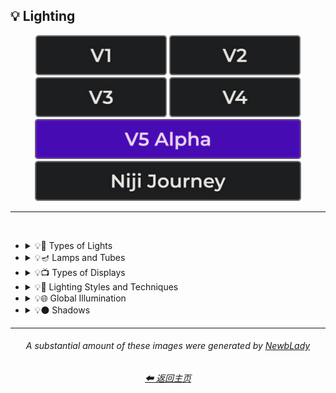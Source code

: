 <h2>💡 Lighting</h2>

<div align="center">

[<img src="/Images/Repo_Parts/Buttons/Version_Buttons/button_version_V1_inactive.webp?raw=true" alt="MidJourney V1" height="64" />](/Pages/MJ_V1/Style_Pages/Sphere/Lighting.md)
[<img src="/Images/Repo_Parts/Buttons/Version_Buttons/button_version_V2_inactive.webp?raw=true" alt="MidJourney V2" height="64" />](/Pages/MJ_V2/Style_Pages/Sphere/Lighting.md)
[<img src="/Images/Repo_Parts/Buttons/Version_Buttons/button_version_V3_inactive.webp?raw=true" alt="MidJourney V3" height="64" />](/Pages/MJ_V3/Style_Pages/Just_The_Style/Lighting.md)
[<img src="/Images/Repo_Parts/Buttons/Version_Buttons/button_version_V4_inactive.webp?raw=true" alt="MidJourney V4" height="64" />](/Pages/MJ_V4/Style_Pages/Just_The_Style/Lighting.md)
<br>
[<img src="/Images/Repo_Parts/Buttons/Version_Buttons/button_version_V5_Alpha_active_half.webp?raw=true" alt="MidJourney V5" height="64" />](/Pages/MJ_V5/Style_Pages/Just_The_Style/Lighting.md)
[<img src="/Images/Repo_Parts/Buttons/Version_Buttons/button_version_niji_inactive_half.webp?raw=true" alt="Niji Journey" height="64" />](/Pages/Niji_Journey/Style_Pages/Lighting.md)


</div>

<hr>
<br>


- <details><summary>💡🏮 Types of Lights</summary><p><div align="center">

	| Spotlight | Floodlight |
	| :-: | :-: |
	| <img src="/Images/MJ_V5/V5_Alpha_1/Midjourney_Styles/Spotlight.webp?raw=true" width="256" /> | <img src="/Images/MJ_V5/V5_Alpha_1/Midjourney_Styles/Floodlight.webp?raw=true" width="256" /> |
	
	<br>
	
	| Frontlight | Halfrear Lighting | Backlight |
	| :-: | :-: | :-: |
	| <img src="/Images/MJ_V5/V5_Alpha_1/Midjourney_Styles/Frontlight.webp?raw=true" width="256" /> | <img src="/Images/MJ_V5/V5_Alpha_1/Midjourney_Styles/Halfrear_Lighting.webp?raw=true" width="256" /> | <img src="/Images/MJ_V5/V5_Alpha_1/Midjourney_Styles/Backlight.webp?raw=true" width="256" /> | 
	
	<br>
	
	| Rim Lights | Rim Lighting | Marquee |
	| :-: | :-: | :-: |
	| <img src="/Images/MJ_V5/V5_Alpha_1/Midjourney_Styles/Rim_Lights.webp?raw=true" width="256" /> | <img src="/Images/MJ_V5/V5_Alpha_1/Midjourney_Styles/Rim_Lighting.webp?raw=true" width="256" /> | <img src="/Images/MJ_V5/V5_Alpha_1/Midjourney_Styles/Marquee.webp?raw=true" width="256" /> |
	
	<br>
	
	| Strobe | Strobe Light | Stroboscope |
	| :-: | :-: | :-: |
	| <img src="/Images/MJ_V5/V5_Alpha_1/Midjourney_Styles/Strobe.webp?raw=true" width="256" /> | <img src="/Images/MJ_V5/V5_Alpha_1/Midjourney_Styles/Strobe_Light.webp?raw=true" width="256" /> | <img src="/Images/MJ_V5/V5_Alpha_1/Midjourney_Styles/Stroboscope.webp?raw=true" width="256" /> |

	<br>

	| Flickering Light | Bubble Light |
    | :-: | :-: |
    | <img src="/Images/MJ_V5/V5_Alpha_1/Midjourney_Styles/Flickering_Light.webp?raw=true" width="256" /> | <img src="/Images/MJ_V5/V5_Alpha_1/Midjourney_Styles/Bubble_Light.webp?raw=true" width="256" /> |

    <br>

	| Dim | Dim Lighting | Dark Lighting |
	| :-: | :-: | :-: |
	| <img src="/Images/MJ_V5/V5_Alpha_1/Midjourney_Styles/Dim.webp?raw=true" width="256" /> | <img src="/Images/MJ_V5/V5_Alpha_1/Midjourney_Styles/Dim_Lighting.webp?raw=true" width="256" /> | <img src="/Images/MJ_V5/V5_Alpha_1/Midjourney_Styles/Dark_Lighting.webp?raw=true" width="256" /> |

	<br>
	
	| Bright | Ultrabright | Blinding Light |
	| :-: | :-: | :-: |
	| <img src="/Images/MJ_V5/V5_Alpha_1/Midjourney_Styles/Bright.webp?raw=true" width="256" /> | <img src="/Images/MJ_V5/V5_Alpha_1/Midjourney_Styles/Ultrabright.webp?raw=true" width="256" /> | <img src="/Images/MJ_V5/V5_Alpha_1/Midjourney_Styles/Blinding_Light.webp?raw=true" width="256" /> |
	
	<br>
	
	| Crepuscular Rays | Rays of Shimmering Light | Godrays |
	| :-: | :-: | :-: |
	| <img src="/Images/MJ_V5/V5_Alpha_1/Midjourney_Styles/Crepuscular_Rays.webp?raw=true" width="256" /> | <img src="/Images/MJ_V5/V5_Alpha_1/Midjourney_Styles/Rays_of_Shimmering_Light.webp?raw=true" width="256" /> | <img src="/Images/MJ_V5/V5_Alpha_1/Midjourney_Styles/Godrays.webp?raw=true" width="256" /> |
	
	<br>
	
	| Artificial Lighting | Natural Lighting |
	| :-: | :-: |
	| <img src="/Images/MJ_V5/V5_Alpha_1/Midjourney_Styles/Artificial_Lighting.webp?raw=true" width="256" /> | <img src="/Images/MJ_V5/V5_Alpha_1/Midjourney_Styles/Natural_Lighting.webp?raw=true" width="256" /> |

	<br>

	| Sunlight | Direct Sunlight | Sunshine Ray |
	| :-: | :-: | :-: |
	| <img src="/Images/MJ_V5/V5_Alpha_1/Midjourney_Styles/Sunlight.webp?raw=true" width="256" /> | <img src="/Images/MJ_V5/V5_Alpha_1/Midjourney_Styles/Direct_Sunlight.webp?raw=true" width="256" /> | <img src="/Images/MJ_V5/V5_Alpha_1/Midjourney_Styles/Sunshine_Ray.webp?raw=true" width="256" /> |
	
	<br>

	| Sunbeams | Sunshaft |
	| :-: | :-: |
	| <img src="/Images/MJ_V5/V5_Alpha_1/Midjourney_Styles/Sunbeams.webp?raw=true" width="256" /> | <img src="/Images/MJ_V5/V5_Alpha_1/Midjourney_Styles/Sunshaft.webp?raw=true" width="256" /> |

	<br>

	| Moonbeams | Starlight |
	| :-: | :-: |
	| <img src="/Images/MJ_V5/V5_Alpha_1/Midjourney_Styles/Moonbeams.webp?raw=true" width="256" /> | <img src="/Images/MJ_V5/V5_Alpha_1/Midjourney_Styles/Starlight.webp?raw=true" width="256" /> |

	<br>
	
	| Waning Light | Radiant Light |
	| :-: | :-: |
	| <img src="/Images/MJ_V5/V5_Alpha_1/Midjourney_Styles/Waning_Light.webp?raw=true" width="256" /> | <img src="/Images/MJ_V5/V5_Alpha_1/Midjourney_Styles/Radiant_Light.webp?raw=true" width="256" /> |

	<br>

	| Incandescent | Fluorescent |
	| :-: | :-: |
	| <img src="/Images/MJ_V5/V5_Alpha_1/Midjourney_Styles/Incandescent.webp?raw=true" width="256" /> | <img src="/Images/MJ_V5/V5_Alpha_1/Midjourney_Styles/Fluorescent.webp?raw=true" width="256" /> |

	<br>

	| CFL | CFL Light |
	| :-: | :-: |
	| <img src="/Images/MJ_V5/V5_Alpha_1/Midjourney_Styles/CFL.webp?raw=true" width="256" /> | <img src="/Images/MJ_V5/V5_Alpha_1/Midjourney_Styles/CFL_Light.webp?raw=true" width="256" /> |
	
	<br>

	| Candlelight | Torch | Torch Light |
	| :-: | :-: | :-: |
	| <img src="/Images/MJ_V5/V5_Alpha_1/Midjourney_Styles/Candlelight.webp?raw=true" width="256" /> | <img src="/Images/MJ_V5/V5_Alpha_1/Midjourney_Styles/Torch.webp?raw=true" width="256" /> | <img src="/Images/MJ_V5/V5_Alpha_1/Midjourney_Styles/Torch_Light.webp?raw=true" width="256" /> |

	<br>

	| Northern Lights |
	| :-: |
	| <img src="/Images/MJ_V5/V5_Alpha_1/Midjourney_Styles/Northern_Lights.webp?raw=true" width="256" /> |
	
	<br>
	
	| Tesla Coil | Electric Arc |
	| :-: | :-: |
	| <img src="/Images/MJ_V5/V5_Alpha_1/Midjourney_Styles/Tesla_Coil.webp?raw=true" width="256" /> | <img src="/Images/MJ_V5/V5_Alpha_1/Midjourney_Styles/Electric_Arc.webp?raw=true" width="256" /> |

	<br>

	| Glow Stick | Blacklight |
	| :-: | :-: |
	| <img src="/Images/MJ_V5/V5_Alpha_1/Midjourney_Styles/Glow_Stick.webp?raw=true" width="256" /> | <img src="/Images/MJ_V5/V5_Alpha_1/Midjourney_Styles/Blacklight.webp?raw=true" width="256" /> |

	<br>

	| Laser | Laser Light Show |
	| :-: | :-: |
	| <img src="/Images/MJ_V5/V5_Alpha_1/Midjourney_Styles/Laser.webp?raw=true" width="256" /> | <img src="/Images/MJ_V5/V5_Alpha_1/Midjourney_Styles/Laser_Light_Show.webp?raw=true" width="256" /> |

	<br>
	
	| Dye-Laser | Ion-Laser | Gas-Laser |
	| :-: | :-: | :-: |
	| <img src="/Images/MJ_V5/V5_Alpha_1/Midjourney_Styles/Dye-Laser.webp?raw=true" width="256" /> | <img src="/Images/MJ_V5/V5_Alpha_1/Midjourney_Styles/Ion-Laser.webp?raw=true" width="256" /> | <img src="/Images/MJ_V5/V5_Alpha_1/Midjourney_Styles/Gas-Laser.webp?raw=true" width="256" /> |

	<br>

	| Gobo | Gobo Light |
    | :-: | :-: |
    | <img src="/Images/MJ_V5/V5_Alpha_1/Midjourney_Styles/Gobo.webp?raw=true" width="256" /> | <img src="/Images/MJ_V5/V5_Alpha_1/Midjourney_Styles/Gobo_Light.webp?raw=true" width="256" /> |

    <br>
	
	| Halogen | Argon Flash |
	| :-: | :-: |
	| <img src="/Images/MJ_V5/V5_Alpha_1/Midjourney_Styles/Halogen.webp?raw=true" width="256" /> | <img src="/Images/MJ_V5/V5_Alpha_1/Midjourney_Styles/Argon_Flash.webp?raw=true" width="256" /> |

	<br>
	
	| Lantern | Schwarz Lantern | Coleman Lantern |
	| :-: | :-: | :-: |
	| <img src="/Images/MJ_V5/V5_Alpha_1/Midjourney_Styles/Lantern.webp?raw=true" width="256" /> | <img src="/Images/MJ_V5/V5_Alpha_1/Midjourney_Styles/Schwarz_Lantern.webp?raw=true" width="256" /> | <img src="/Images/MJ_V5/V5_Alpha_1/Midjourney_Styles/Coleman_Lantern.webp?raw=true" width="256" /> |

	<br>

	| Flare | Ember Light |
	| :-: | :-: |
	| <img src="/Images/MJ_V5/V5_Alpha_1/Midjourney_Styles/Flare.webp?raw=true" width="256" /> | <img src="/Images/MJ_V5/V5_Alpha_1/Midjourney_Styles/Ember_Light.webp?raw=true" width="256" /> |

	<br>
	
	| Edison Bulb |
	| :-: |
	| <img src="/Images/MJ_V5/V5_Alpha_1/Midjourney_Styles/Edison_Bulb.webp?raw=true" width="256" /> |

	<br>
	
	| Nightlight | Christmas Lights |
	| :-: | :-: |
	| <img src="/Images/MJ_V5/V5_Alpha_1/Midjourney_Styles/Nightlight.webp?raw=true" width="256" /> | <img src="/Images/MJ_V5/V5_Alpha_1/Midjourney_Styles/Christmas_Lights.webp?raw=true" width="256" /> |

	<br>

	| Optical Fiber | Electroluminescent Wire | Electromagnetic Spectrum |
	| :-: | :-: | :-: |
	| <img src="/Images/MJ_V5/V5_Alpha_1/Midjourney_Styles/Optical_Fiber.webp?raw=true" width="256" /> | <img src="/Images/MJ_V5/V5_Alpha_1/Midjourney_Styles/Electroluminescent_Wire.webp?raw=true" width="256" /> | <img src="/Images/MJ_V5/V5_Alpha_1/Midjourney_Styles/Electromagnetic_Spectrum.webp?raw=true" width="256" /> |

	<br>
	
	| Infrared | Ultraviolet | UV |
	| :-: | :-: | :-: |
	| <img src="/Images/MJ_V5/V5_Alpha_1/Midjourney_Styles/Infrared.webp?raw=true" width="256" /> | <img src="/Images/MJ_V5/V5_Alpha_1/Midjourney_Styles/Ultraviolet.webp?raw=true" width="256" /> | <img src="/Images/MJ_V5/V5_Alpha_1/Midjourney_Styles/UV.webp?raw=true" width="256" /> | 

	<br>
	
	| X-Ray | Lightspeed |
	| :-: | :-: |
	| <img src="/Images/MJ_V5/V5_Alpha_1/Midjourney_Styles/X-Ray.webp?raw=true" width="256" /> | <img src="/Images/MJ_V5/V5_Alpha_1/Midjourney_Styles/Lightspeed.webp?raw=true" width="256" /> |

	<br>

	| Nightclub |
	| :-: |
	| <img src="/Images/MJ_V5/V5_Alpha_1/Midjourney_Styles/Nightclub.webp?raw=true" width="256" /> |
	
	<br>
	
	| Glowing Radioactivity | Nuclear Waste | Glowing Nuclear Waste |
	| :-: | :-: | :-: |
	| <img src="/Images/MJ_V5/V5_Alpha_1/Midjourney_Styles/Glowing_Radioactivity.webp?raw=true" width="256" /> | <img src="/Images/MJ_V5/V5_Alpha_1/Midjourney_Styles/Nuclear_Waste.webp?raw=true" width="256" /> | <img src="/Images/MJ_V5/V5_Alpha_1/Midjourney_Styles/Glowing_Nuclear_Waste.webp?raw=true" width="256" /> |

  </div></p></details>


- <details><summary>💡🪔 Lamps and Tubes</summary><p><div align="center">

	| Flash-Lamp | Flashtube |
	| :-: | :-: |
	| <img src="/Images/MJ_V5/V5_Alpha_1/Midjourney_Styles/Flash-Lamp.webp?raw=true" width="256" /> | <img src="/Images/MJ_V5/V5_Alpha_1/Midjourney_Styles/Flashtube.webp?raw=true" width="256" /> |

	<br>

	| Incandescent Lamp | Fluorescent Lamp |
	| :-: | :-: |
	| <img src="/Images/MJ_V5/V5_Alpha_1/Midjourney_Styles/Incandescent_Lamp.webp?raw=true" width="256" /> | <img src="/Images/MJ_V5/V5_Alpha_1/Midjourney_Styles/Fluorescent_Lamp.webp?raw=true" width="256" /> |

	<br>

	| Plasma Globe | Plasma Lamp | Lava Lamp |
	| :-: | :-: | :-: |
	| <img src="/Images/MJ_V5/V5_Alpha_1/Midjourney_Styles/Plasma_Globe.webp?raw=true" width="256" /> | <img src="/Images/MJ_V5/V5_Alpha_1/Midjourney_Styles/Plasma_Lamp.webp?raw=true" width="256" /> | <img src="/Images/MJ_V5/V5_Alpha_1/Midjourney_Styles/Lava_Lamp.webp?raw=true" width="256" /> |

	<br>

	| Crackle Tube |
	| :-: |
	| <img src="/Images/MJ_V5/V5_Alpha_1/Midjourney_Styles/Crackle_Tube.webp?raw=true" width="256" /> |

	<br>

	| Halogen Lamp |
	| :-: |
	| <img src="/Images/MJ_V5/V5_Alpha_1/Midjourney_Styles/Halogen_Lamp.webp?raw=true" width="256" /> |

	<br>

	| Neon Lamp | Xenon Lamp | Krypton Lamp |
	| :-: | :-: | :-: |
	| <img src="/Images/MJ_V5/V5_Alpha_1/Midjourney_Styles/Neon_Lamp.webp?raw=true" width="256" /> | <img src="/Images/MJ_V5/V5_Alpha_1/Midjourney_Styles/Xenon_Lamp.webp?raw=true" width="256" /> | <img src="/Images/MJ_V5/V5_Alpha_1/Midjourney_Styles/Krypton_Lamp.webp?raw=true" width="256" /> |

	<br>

	| Argon Lamp |
	| :-: |
	| <img src="/Images/MJ_V5/V5_Alpha_1/Midjourney_Styles/Argon_Lamp.webp?raw=true" width="256" /> |

	<br>

	| Helium Lamp | Carbide Lamp |
	| :-: | :-: |
	| <img src="/Images/MJ_V5/V5_Alpha_1/Midjourney_Styles/Helium_Lamp.webp?raw=true" width="256" /> | <img src="/Images/MJ_V5/V5_Alpha_1/Midjourney_Styles/Carbide_Lamp.webp?raw=true" width="256" /> |

	<br>

	| Argand Lamp | Diya Lamp | Arc Lamp |
	| :-: | :-: | :-: |
	| <img src="/Images/MJ_V5/V5_Alpha_1/Midjourney_Styles/Argand_Lamp.webp?raw=true" width="256" /> | <img src="/Images/MJ_V5/V5_Alpha_1/Midjourney_Styles/Diya_Lamp.webp?raw=true" width="256" /> | <img src="/Images/MJ_V5/V5_Alpha_1/Midjourney_Styles/Arc_Lamp.webp?raw=true" width="256" /> |

	<br>

	| Gas Lamp | Gas Mantle | Kerosene Lamp |
	| :-: | :-: | :-: |
	| <img src="/Images/MJ_V5/V5_Alpha_1/Midjourney_Styles/Gas_Lamp.webp?raw=true" width="256" /> | <img src="/Images/MJ_V5/V5_Alpha_1/Midjourney_Styles/Gas_Mantle.webp?raw=true" width="256" /> | <img src="/Images/MJ_V5/V5_Alpha_1/Midjourney_Styles/Kerosene_Lamp.webp?raw=true" width="256" /> |

	<br>

	| Tilley Lamp | Oil Lamp |
	| :-: | :-: |
	| <img src="/Images/MJ_V5/V5_Alpha_1/Midjourney_Styles/Tilley_Lamp.webp?raw=true" width="256" /> | <img src="/Images/MJ_V5/V5_Alpha_1/Midjourney_Styles/Oil_Lamp.webp?raw=true" width="256" /> |

	<br>

	| Mercury-Vapor Lamp | Metal-Halide Lamp | Sodium-Vapor Lamp |
	| :-: | :-: | :-: |
	| <img src="/Images/MJ_V5/V5_Alpha_1/Midjourney_Styles/Mercury-Vapor_Lamp.webp?raw=true" width="256" /> | <img src="/Images/MJ_V5/V5_Alpha_1/Midjourney_Styles/Metal-Halide_Lamp.webp?raw=true" width="256" /> | <img src="/Images/MJ_V5/V5_Alpha_1/Midjourney_Styles/Sodium-Vapor_Lamp.webp?raw=true" width="256" /> |

	<br>

	| Sulfur Lamp | Hollow-Cathode Lamp | Electrodeless Lamp |
	| :-: | :-: | :-: |
	| <img src="/Images/MJ_V5/V5_Alpha_1/Midjourney_Styles/Sulfur_Lamp.webp?raw=true" width="256" /> | <img src="/Images/MJ_V5/V5_Alpha_1/Midjourney_Styles/Hollow-Cathode_Lamp.webp?raw=true" width="256" /> | <img src="/Images/MJ_V5/V5_Alpha_1/Midjourney_Styles/Electrodeless_Lamp.webp?raw=true" width="256" /> |

	<br>

	| Nixie Tube | Rubens-Tube |
	| :-: | :-: |
	| <img src="/Images/MJ_V5/V5_Alpha_1/Midjourney_Styles/Nixie_Tube.webp?raw=true" width="256" /> | <img src="/Images/MJ_V5/V5_Alpha_1/Midjourney_Styles/Rubens-Tube.webp?raw=true" width="256" /> |

	<br>

	| Vacuum Tube Lamp | Geissler Tube | Dekatron |
	| :-: | :-: | :-: |
	| <img src="/Images/MJ_V5/V5_Alpha_1/Midjourney_Styles/Vacuum_Tube_Lamp.webp?raw=true" width="256" /> | <img src="/Images/MJ_V5/V5_Alpha_1/Midjourney_Styles/Geissler_Tube.webp?raw=true" width="256" /> | <img src="/Images/MJ_V5/V5_Alpha_1/Midjourney_Styles/Dekatron.webp?raw=true" width="256" /> |

  </div></p></details>


- <details><summary>💡📺 Types of Displays</summary><p><div align="center">
	
	| 7 Segment Display | Dot Matrix Display | Electroluminescent Display |
	| :-: | :-: | :-: |
	| <img src="/Images/MJ_V5/V5_Alpha_1/Midjourney_Styles/7_Segment_Display.webp?raw=true" width="256" /> | <img src="/Images/MJ_V5/V5_Alpha_1/Midjourney_Styles/Dot_Matrix_Display.webp?raw=true" width="256" /> | <img src="/Images/MJ_V5/V5_Alpha_1/Midjourney_Styles/Electroluminescent_Display.webp?raw=true" width="256" /> |
	
	<br>

	| CRT | Vacuum Fluorescent Display | Phosphor Display |
	| :-: | :-: | :-: |
	| <img src="/Images/MJ_V5/V5_Alpha_1/Midjourney_Styles/CRT.webp?raw=true" width="256" /> | <img src="/Images/MJ_V5/V5_Alpha_1/Midjourney_Styles/Vacuum_Fluorescent_Display.webp?raw=true" width="256" /> | <img src="/Images/MJ_V5/V5_Alpha_1/Midjourney_Styles/Phosphor_Display.webp?raw=true" width="256" /> |
	
	<br>
	
	| LCD | LED |
	| :-: | :-: |
	| <img src="/Images/MJ_V5/V5_Alpha_1/Midjourney_Styles/LCD.webp?raw=true" width="256" /> | <img src="/Images/MJ_V5/V5_Alpha_1/Midjourney_Styles/LED.webp?raw=true" width="256" /> |
	
	<br>
	
	| OLED | AMOLED |
	| :-: | :-: |
	| <img src="/Images/MJ_V5/V5_Alpha_1/Midjourney_Styles/OLED.webp?raw=true" width="256" /> | <img src="/Images/MJ_V5/V5_Alpha_1/Midjourney_Styles/AMOLED.webp?raw=true" width="256" /> |
	
	<br>
	
	| Plasma Display | Quantum Dot | Quantum Dot Display |
	| :-: | :-: | :-: |
	| <img src="/Images/MJ_V5/V5_Alpha_1/Midjourney_Styles/Plasma_Display.webp?raw=true" width="256" /> | <img src="/Images/MJ_V5/V5_Alpha_1/Midjourney_Styles/Quantum_Dot.webp?raw=true" width="256" /> | <img src="/Images/MJ_V5/V5_Alpha_1/Midjourney_Styles/Quantum_Dot_Display.webp?raw=true" width="256" /> |

	<br>

	| Jumbotron |
	| :-: |
	| <img src="/Images/MJ_V5/V5_Alpha_1/Midjourney_Styles/Jumbotron.webp?raw=true" width="256" /> |

	</div></p></details>


- <details><summary>💡🔦 Lighting Styles and Techniques</summary><p><div align="center">

	| Lighting | Illuminated | Illumination |
	| :-: | :-: | :-: |
	| <img src="/Images/MJ_V5/V5_Alpha_1/Midjourney_Styles/Lighting.webp?raw=true" width="256" /> | <img src="/Images/MJ_V5/V5_Alpha_1/Midjourney_Styles/Illuminated.webp?raw=true" width="256" /> | <img src="/Images/MJ_V5/V5_Alpha_1/Midjourney_Styles/Illumination.webp?raw=true" width="256" /> |
	
	<br>

	| Moody Lighting | Mood Lighting |
	| :-: | :-: |
	| <img src="/Images/MJ_V5/V5_Alpha_1/Midjourney_Styles/Moody_Lighting.webp?raw=true" width="256" /> | <img src="/Images/MJ_V5/V5_Alpha_1/Midjourney_Styles/Mood_Lighting.webp?raw=true" width="256" /> |

	<br>

	| Cinematic Lighting | Studio Lighting | Cove Lighting |
	| :-: | :-: | :-: |
	| <img src="/Images/MJ_V5/V5_Alpha_1/Midjourney_Styles/Cinematic_Lighting.webp?raw=true" width="256" /> | <img src="/Images/MJ_V5/V5_Alpha_1/Midjourney_Styles/Studio_Lighting.webp?raw=true" width="256" /> | <img src="/Images/MJ_V5/V5_Alpha_1/Midjourney_Styles/Cove_Lighting.webp?raw=true" width="256" /> |
	
	<br>
	
	| Soft Lighting | Hard Lighting | Accent Lighting |
	| :-: | :-: | :-: |
	| <img src="/Images/MJ_V5/V5_Alpha_1/Midjourney_Styles/Soft_Lighting.webp?raw=true" width="256" /> | <img src="/Images/MJ_V5/V5_Alpha_1/Midjourney_Styles/Hard_Lighting.webp?raw=true" width="256" /> | <img src="/Images/MJ_V5/V5_Alpha_1/Midjourney_Styles/Accent_Lighting.webp?raw=true" width="256" /> |
	
	<br>
	
	| Volumetric | Volumetric Lighting | Contre-Jour |
	| :-: | :-: | :-: |
	| <img src="/Images/MJ_V5/V5_Alpha_1/Midjourney_Styles/Volumetric.webp?raw=true" width="256" /> | <img src="/Images/MJ_V5/V5_Alpha_1/Midjourney_Styles/Volumetric_Lighting.webp?raw=true" width="256" /> | <img src="/Images/MJ_V5/V5_Alpha_1/Midjourney_Styles/Contre-Jour.webp?raw=true" width="256" /> |
	
	<br>
	
	| Rembrandt Lighting | Split Lighting | Beautiful Lighting |
	| :-: | :-: | :-: |
	| <img src="/Images/MJ_V5/V5_Alpha_1/Midjourney_Styles/Rembrandt_Lighting.webp?raw=true" width="256" /> | <img src="/Images/MJ_V5/V5_Alpha_1/Midjourney_Styles/Split_Lighting.webp?raw=true" width="256" /> | <img src="/Images/MJ_V5/V5_Alpha_1/Midjourney_Styles/Beautiful_Lighting.webp?raw=true" width="256" /> |
	
	<br>
	
	| Low-Key Lighting | High-Key Lighting |
	| :-: | :-: |
	| <img src="/Images/MJ_V5/V5_Alpha_1/Midjourney_Styles/Low-Key_Lighting.webp?raw=true" width="256" /> | <img src="/Images/MJ_V5/V5_Alpha_1/Midjourney_Styles/High-Key_Lighting.webp?raw=true" width="256" /> |
	
	<br>
	
	| Downlighting | Uplighting |
	| :-: | :-: |
	| <img src="/Images/MJ_V5/V5_Alpha_1/Midjourney_Styles/Downlighting.webp?raw=true" width="256" /> | <img src="/Images/MJ_V5/V5_Alpha_1/Midjourney_Styles/Uplighting.webp?raw=true" width="256" /> |
	
	<br>
	
	| Under-Illumination | Over-Illumination |
	| :-: | :-: |
	| <img src="/Images/MJ_V5/V5_Alpha_1/Midjourney_Styles/Under-Illumination.webp?raw=true" width="256" /> | <img src="/Images/MJ_V5/V5_Alpha_1/Midjourney_Styles/Over-Illumination.webp?raw=true" width="256" /> |

	<br>
	
	| Veiling Flare | Caustic Lighting | Ethereal Lighting |
	| :-: | :-: | :-: |
	| <img src="/Images/MJ_V5/V5_Alpha_1/Midjourney_Styles/Veiling_Flare.webp?raw=true" width="256" /> | <img src="/Images/MJ_V5/V5_Alpha_1/Midjourney_Styles/Caustic_Lighting.webp?raw=true" width="256" /> | <img src="/Images/MJ_V5/V5_Alpha_1/Midjourney_Styles/Ethereal_Lighting.webp?raw=true" width="256" /> |

	<br>

	| Nightclub Lighting | DJ Lighting |
	| :-: | :-: |
	| <img src="/Images/MJ_V5/V5_Alpha_1/Midjourney_Styles/Nightclub_Lighting.webp?raw=true" width="256" /> | <img src="/Images/MJ_V5/V5_Alpha_1/Midjourney_Styles/DJ_Lighting.webp?raw=true" width="256" /> |

	<br>

	| Concert Lighting | Museum Lighting |
	| :-: | :-: |
	| <img src="/Images/MJ_V5/V5_Alpha_1/Midjourney_Styles/Concert_Lighting.webp?raw=true" width="256" /> | <img src="/Images/MJ_V5/V5_Alpha_1/Midjourney_Styles/Museum_Lighting.webp?raw=true" width="256" /> |

	<br>

	| Light Pollution |
	| :-: |
	| <img src="/Images/MJ_V5/V5_Alpha_1/Midjourney_Styles/Light_Pollution.webp?raw=true" width="256" /> |

	<br>
	
	| Epic Light |
	| :-: |
	| <img src="/Images/MJ_V5/V5_Alpha_1/Midjourney_Styles/Epic_Light.webp?raw=true" width="256" /> |

	</div></p></details>


- <details><summary>💡🌐 Global Illumination</summary><p><div align="center">

	| Global Illumination | Lumen Global Illumination | Screen Space Global Illumination |
	| :-: | :-: | :-: |
	| <img src="/Images/MJ_V5/V5_Alpha_1/Midjourney_Styles/Global_Illumination.webp?raw=true" width="256" /> | <img src="/Images/MJ_V5/V5_Alpha_1/Midjourney_Styles/Lumen_Global_Illumination.webp?raw=true" width="256" /> | <img src="/Images/MJ_V5/V5_Alpha_1/Midjourney_Styles/Screen_Space_Global_Illumination.webp?raw=true" width="256" /> | 
	
	<br>
	
	| Ray Tracing Global Illumination |
	| :-: |
	| <img src="/Images/MJ_V5/V5_Alpha_1/Midjourney_Styles/Ray_Tracing_Global_Illumination.webp?raw=true" width="256" /> |

	<br>

	| Photon-Mapping |
	| :-: |
	| <img src="/Images/MJ_V5/V5_Alpha_1/Midjourney_Styles/Photon-Mapping.webp?raw=true" width="256" /> |

	</div></p></details>


- <details><summary>💡⚫ Shadows</summary><p><div align="center">
	
	| Shadow | Shadows | Ray Traced Shadows |
	| :-: | :-: | :-: |
	| <img src="/Images/MJ_V5/V5_Alpha_1/Midjourney_Styles/Shadow.webp?raw=true" width="256" /> | <img src="/Images/MJ_V5/V5_Alpha_1/Midjourney_Styles/Shadows.webp?raw=true" width="256" /> | <img src="/Images/MJ_V5/V5_Alpha_1/Midjourney_Styles/Ray_Traced_Shadows.webp?raw=true" width="256" /> |

	</div></p></details>


<hr><!--------------->
<div align="center">

<i><h6>A substantial amount of these images were generated by <a href= "https://github.com/NewbLady">NewbLady</a></h6></i>
<h6><a href="/README.md">⬅ 返回主页</a></h6>
</div>